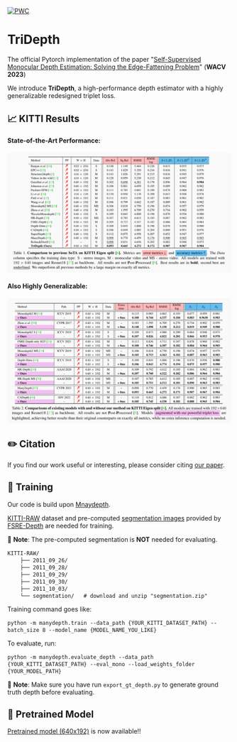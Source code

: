 [![PWC](https://img.shields.io/endpoint.svg?url=https://paperswithcode.com/badge/self-supervised-monocular-depth-estimation-3/unsupervised-monocular-depth-estimation-on-4)](https://paperswithcode.com/sota/unsupervised-monocular-depth-estimation-on-4?p=self-supervised-monocular-depth-estimation-3)

# TriDepth

The official Pytorch implementation of the paper "[Self-Supervised Monocular Depth Estimation: Solving the Edge-Fattening Problem](https://arxiv.org/abs/2210.00411)" (**WACV 2023**)

We introduce **TriDepth**, a high-performance depth estimator with a highly generalizable redesigned triplet loss.

## 📈 KITTI Results

#### State-of-the-Art Performance:
![sota_result](assets/sota_result_table.png)

#### Also Highly Generalizable:
![generalizability](assets/generalizability_table.png)

## ✏️ Citation

If you find our work useful or interesting, please consider citing [our paper](https://arxiv.org/abs/2210.00411).


## 👀 Training

Our code is build upon [Mnaydepth](https://github.com/nianticlabs/manydepth).

[KITTI-RAW](https://www.cvlibs.net/datasets/kitti/raw_data.php) dataset and pre-computed [segmentation images](https://drive.google.com/file/d/1FNxJzGTfP1O_pUX9Va7d0dqZWtRi833X/view) provided by [FSRE-Depth](https://github.com/hyBlue/FSRE-Depth) are needed for training.

🐷 **Note**: The pre-computed segmentation is **NOT** needed for evaluating.


```
KITTI-RAW/
    ├── 2011_09_26/             
    ├── 2011_09_28/                    
    ├── 2011_09_29/
    ├── 2011_09_30/
    ├── 2011_10_03/
    └── segmentation/   # download and unzip "segmentation.zip" 
```

Training command goes like:
```
python -m manydepth.train --data_path {YOUR_KITTI_DATASET_PATH} --batch_size 8 --model_name {MODEL_NAME_YOU_LIKE}
```


To evaluate, run:
```
python -m manydepth.evaluate_depth --data_path {YOUR_KITTI_DATASET_PATH} --eval_mono --load_weights_folder {YOUR_MODEL_PATH}
```

🐷 **Note**: Make sure you have run `export_gt_depth.py` to generate ground truth depth before evaluating.


## 🌟 Pretrained Model
[Pretrained model (640x192)](https://drive.google.com/file/d/1B75fdPv4lhFQ25Ba7l0gzscPg91mQUZC/view?usp=sharing) is now available!!

